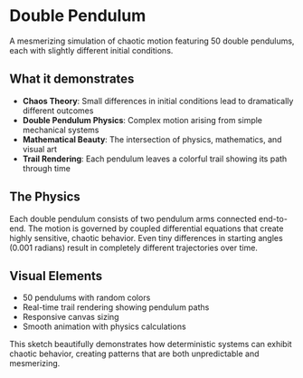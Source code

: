 # Double Pendulum

A mesmerizing simulation of chaotic motion featuring 50 double pendulums, each with slightly different initial conditions.

## What it demonstrates

- **Chaos Theory**: Small differences in initial conditions lead to dramatically different outcomes
- **Double Pendulum Physics**: Complex motion arising from simple mechanical systems
- **Mathematical Beauty**: The intersection of physics, mathematics, and visual art
- **Trail Rendering**: Each pendulum leaves a colorful trail showing its path through time

## The Physics

Each double pendulum consists of two pendulum arms connected end-to-end. The motion is governed by coupled differential equations that create highly sensitive, chaotic behavior. Even tiny differences in starting angles (0.001 radians) result in completely different trajectories over time.

## Visual Elements

- 50 pendulums with random colors
- Real-time trail rendering showing pendulum paths
- Responsive canvas sizing
- Smooth animation with physics calculations

This sketch beautifully demonstrates how deterministic systems can exhibit chaotic behavior, creating patterns that are both unpredictable and mesmerizing.